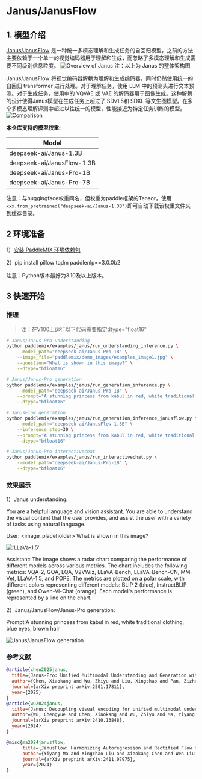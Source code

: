 # Janus/JanusFlow

## 1. 模型介绍

[Janus/JanusFlow](https://github.com/deepseek-ai/Janus) 是一种统一多模态理解和生成任务的自回归模型，之前的方法主要依赖于一个单一的视觉编码器用于理解和生成，而忽略了多模态理解和生成需要不同级别信息粒度。
![Overview of Janus](https://ai-studio-static-online.cdn.bcebos.com/ea0703505b3b40ad923981dbddda20973c81da7a36194e3abc75ad1d9b870ab4)
注：以上为 Janus 的整体架构图

Janus/JanusFlow 将视觉编码器解耦为理解和生成编码器，同时仍然使用统一的自回归 transformer 进行处理。对于理解任务，使用 LLM 中的预测头进行文本预测。对于生成任务，使用中的 VQVAE 或 VAE 的解码器用于图像生成。这种解耦的设计使得Janus模型在生成任务上超过了 SDv1.5和 SDXL 等文生图模型。在多个多模态理解评测中超过以往统一的模型，性能接近为特定任务训练的模型。
![Comparison](https://github.com/user-attachments/assets/5ac0abb9-0662-4b6d-942e-781c1db28406)

**本仓库支持的模型权重:**

| Model              |
|--------------------|
| deepseek-ai/Janus-1.3B  |
| deepseek-ai/JanusFlow-1.3B  |
| deepseek-ai/Janus-Pro-1B  |
| deepseek-ai/Janus-Pro-7B  |


注意：与huggingface权重同名，但权重为paddle框架的Tensor，使用`xxx.from_pretrained("deepseek-ai/Janus-1.3B")`即可自动下载该权重文件夹到缓存目录。


## 2 环境准备

1）[安装 PaddleMIX 环境依赖包](https://github.com/PaddlePaddle/PaddleMIX/tree/develop?tab=readme-ov-file#%E5%AE%89%E8%A3%85)

2）pip install pillow tqdm paddlenlp==3.0.0b2

注意：Python版本最好为3.10及以上版本。

## 3 快速开始

### 推理
> 注：在V100上运行以下代码需要指定dtype="float16"
```bash
# Janus/Janus-Pro understanding
python paddlemix/examples/janus/run_understanding_inference.py \
    --model_path="deepseek-ai/Janus-Pro-1B" \
    --image_file="paddlemix/demo_images/examples_image1.jpg" \
    --question="What is shown in this image?" \
    --dtype="bfloat16"

# Janus/Janus-Pro generation
python paddlemix/examples/janus/run_generation_inference.py \
    --model_path="deepseek-ai/Janus-Pro-1B" \
    --prompt="A stunning princess from kabul in red, white traditional clothing, blue eyes, brown hair" \
    --dtype="bfloat16"

# JanusFlow generation
python paddlemix/examples/janus/run_generation_inference_janusflow.py \
    --model_path="deepseek-ai/JanusFlow-1.3B" \
    --inference_step=30 \
    --prompt="A stunning princess from kabul in red, white traditional clothing, blue eyes, brown hair" \
    --dtype="bfloat16"

# Janus/Janus-Pro interactivechat
python paddlemix/examples/janus/run_interactivechat.py \
    --model_path="deepseek-ai/Janus-Pro-1B" \
    --dtype="bfloat16"
```

### 效果展示

1）Janus understanding:

You are a helpful language and vision assistant. You are able to understand the visual content that the user provides, and assist the user with a variety of tasks using natural language.

User: <image_placeholder>
What is shown in this image?

!['LLaVa-1.5'](https://ai-studio-static-online.cdn.bcebos.com/41e8d021ea7e4efd801fb197690d704a325c490ee17547c29f61a5d0075137d5)

Assistant: The image shows a radar chart comparing the performance of different models across various metrics. The chart includes the following metrics: VQA-2, GOA, LQA, V2VWiz, LLaVA-Bench, LLaVA-Bench-CN, MM-Vet, LLaVA-1.5, and POPE. The metrics are plotted on a polar scale, with different colors representing different models: BLIP 2 (blue), InstructBLIP (green), and Owen-Vi-Chat (orange). Each model's performance is represented by a line on the chart.

2）Janus/JanusFlow/Janus-Pro generation:

Prompt:A stunning princess from kabul in red, white traditional clothing, blue eyes, brown hair

![Janus/JanusFlow generation](https://github.com/user-attachments/assets/e63a2bc1-2a52-4236-9bc2-c09a6e7bcbfd)




### 参考文献
```BibTeX
@article{chen2025janus,
  title={Janus-Pro: Unified Multimodal Understanding and Generation with Data and Model Scaling},
  author={Chen, Xiaokang and Wu, Zhiyu and Liu, Xingchao and Pan, Zizheng and Liu, Wen and Xie, Zhenda and Yu, Xingkai and Ruan, Chong},
  journal={arXiv preprint arXiv:2501.17811},
  year={2025}
}
@article{wu2024janus,
  title={Janus: Decoupling visual encoding for unified multimodal understanding and generation},
  author={Wu, Chengyue and Chen, Xiaokang and Wu, Zhiyu and Ma, Yiyang and Liu, Xingchao and Pan, Zizheng and Liu, Wen and Xie, Zhenda and Yu, Xingkai and Ruan, Chong and others},
  journal={arXiv preprint arXiv:2410.13848},
  year={2024}
}

@misc{ma2024janusflow,
      title={JanusFlow: Harmonizing Autoregression and Rectified Flow for Unified Multimodal Understanding and Generation},
      author={Yiyang Ma and Xingchao Liu and Xiaokang Chen and Wen Liu and Chengyue Wu and Zhiyu Wu and Zizheng Pan and Zhenda Xie and Haowei Zhang and Xingkai yu and Liang Zhao and Yisong Wang and Jiaying Liu and Chong Ruan},
      journal={arXiv preprint arXiv:2411.07975},
      year={2024}
}
```
